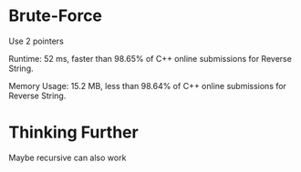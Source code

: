 # Brute-Force

Use 2 pointers

Runtime: 52 ms, faster than 98.65% of C++ online submissions for Reverse String.

Memory Usage: 15.2 MB, less than 98.64% of C++ online submissions for Reverse String.

# Thinking Further

Maybe recursive can also work